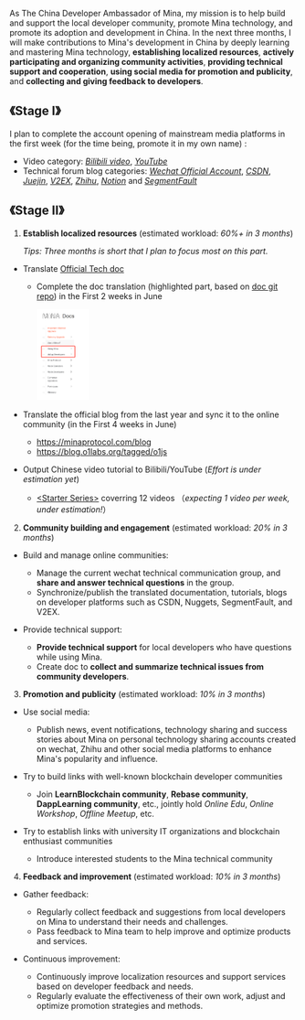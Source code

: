 As The China Developer Ambassador of Mina, my mission is to help build and support the local developer community, promote Mina technology, and promote its adoption and development in China. In the next three months, I will make contributions to Mina's development in China by deeply learning and mastering Mina technology, **establishing localized resources**, **actively participating and organizing community activities**, **providing technical support and cooperation**, **using social media for promotion and publicity**, and **collecting and giving feedback to developers**.

## 《Stage I》
I plan to complete the account opening of mainstream media platforms in the first week (for the time being, promote it in my own name) :
* Video category: _[Bilibili video](https://www.bilibili.com/)_, _[YouTube](https://www.youtube.com/)_
* Technical forum blog categories: _[Wechat Official Account](https://mp.weixin.qq.com/)_, _[CSDN](https://www.csdn.net/)_, _[Juejin](https://juejin.cn/)_, _[V2EX](https://www.v2ex.com)_, _[Zhihu](https://www.zhihu.com/)_, _[Notion](https://www.notion.so/)_ and _[SegmentFault](https://segmentfault.com/)_


## 《Stage II》
1. **Establish localized resources** (estimated workload: *60%+ in 3 months*)

    _Tips: Three months is short that I plan to focus most on this part._

*  Translate [Official Tech doc](https://docs.minaprotocol.com/)
    * Complete the doc translation (highlighted part, based on [doc git repo](https://github.com/o1-labs/docs2/)) in the First 2 weeks in June
        
        <img src="./img/doc-translate-range1.jpg" width="20%" height="20%">

* Translate the official blog from the last year and sync it to the online community (in the First 4 weeks in June)
    * https://minaprotocol.com/blog
    * https://blog.o1labs.org/tagged/o1js

* Output Chinese video tutorial to Bilibili/YouTube (_Effort is under estimation yet_)
    * [\<Starter Series\>](https://github.com/coldstar1993/Mina-ZkApp-Tutorials/blob/main/README.md#starter-series) coverring 12 videos （_expecting 1 video per week, under estimation!_）

2. **Community building and engagement** (estimated workload: *20% in 3 months*)
* Build and manage online communities:
    * Manage the current wechat technical communication group, and **share and answer technical questions** in the group.
    * Synchronize/publish the translated documentation, tutorials, blogs on developer platforms such as CSDN, Nuggets, SegmentFault, and V2EX.

* Provide technical support:
    * **Provide technical support** for local developers who have questions while using Mina.
    * Create doc to **collect and summarize technical issues from community developers**.

3. **Promotion and publicity** (estimated workload: *10% in 3 months*)

* Use social media:
    * Publish news, event notifications, technology sharing and success stories about Mina on personal technology sharing accounts created on wechat, Zhihu and other social media platforms to enhance Mina's popularity and influence.

* Try to build links with well-known blockchain developer communities
    * Join **LearnBlockchain community**, **Rebase community**, **DappLearning community**, etc., jointly hold *Online Edu*, *Online Workshop*, *Offline Meetup*, etc.

* Try to establish links with university IT organizations and blockchain enthusiast communities
    * Introduce interested students to the Mina technical community

4. **Feedback and improvement** (estimated workload: *10% in 3 months*)
* Gather feedback:
    * Regularly collect feedback and suggestions from local developers on Mina to understand their needs and challenges.
    * Pass feedback to Mina team to help improve and optimize products and services.

* Continuous improvement:
    * Continuously improve localization resources and support services based on developer feedback and needs.
    * Regularly evaluate the effectiveness of their own work, adjust and optimize promotion strategies and methods.